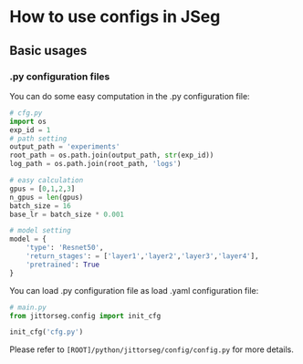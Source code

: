 # How to use configs in JSeg
## Basic usages
### .py configuration files
You can do some easy computation in the .py configuration file:
```python
# cfg.py
import os
exp_id = 1
# path setting
output_path = 'experiments'
root_path = os.path.join(output_path, str(exp_id))
log_path = os.path.join(root_path, 'logs')

# easy calculation
gpus = [0,1,2,3]
n_gpus = len(gpus)
batch_size = 16
base_lr = batch_size * 0.001

# model setting
model = {
    'type': 'Resnet50',
    'return_stages': = ['layer1','layer2','layer3','layer4'],
    'pretrained': True
}
```
You can load .py configuration file as load .yaml configuration file:

```python
# main.py
from jittorseg.config import init_cfg

init_cfg('cfg.py')
```

Please refer to `[ROOT]/python/jittorseg/config/config.py` for more details.